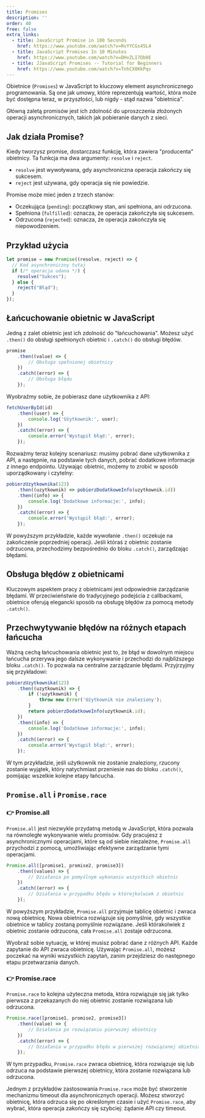 ```yaml
---
title: Promises
description: ''
order: 40
free: false
extra_links:
  - title: JavaScript Promise in 100 Seconds
    href: https://www.youtube.com/watch?v=RvYYCGs45L4
  - title: JavaScript Promises In 10 Minutes
    href: https://www.youtube.com/watch?v=DHvZLI7Db8E
  - title: JJavaScript Promises -- Tutorial for Beginners
    href: https://www.youtube.com/watch?v=TnhCX0KkPqs
---
```


Obietnice (`Promises`) w JavaScript to kluczowy element asynchronicznego programowania. Są one jak umowy, które reprezentują wartość, która może być dostępna teraz, w przyszłości, lub nigdy - stąd nazwa "obietnica".

Główną zaletą promisów jest ich zdolność do uproszczenia złożonych operacji asynchronicznych, takich jak pobieranie danych z sieci.

## Jak działa Promise?

Kiedy tworzysz promise, dostarczasz funkcję, która zawiera "producenta" obietnicy. Ta funkcja ma dwa argumenty: `resolve` i `reject`.

- `resolve` jest wywoływana, gdy asynchroniczna operacja zakończy się sukcesem.
- `reject` jest używana, gdy operacja się nie powiedzie.

Promise może mieć jeden z trzech stanów:

- Oczekująca (`pending`): początkowy stan, ani spełniona, ani odrzucona.
- Spełniona (`fulfilled`): oznacza, że operacja zakończyła się sukcesem.
- Odrzucona (`rejected`): oznacza, że operacja zakończyła się niepowodzeniem.

## Przykład użycia

```javascript
let promise = new Promise((resolve, reject) => {
  // Kod asynchroniczny tutaj
  if (/* operacja udana */) {
    resolve("Sukces");
  } else {
    reject("Błąd");
  }
});
```

## Łańcuchowanie obietnic w JavaScript

Jedną z zalet obietnic jest ich zdolność do "łańcuchowania". Możesz użyć `.then()` do obsługi spełnionych obietnic i `.catch()` do obsługi błędów.

```javascript
promise
	.then((value) => {
		// Obsługa spełnionej obietnicy
	})
	.catch((error) => {
		// Obsługa błędu
	});
```

Wyobraźmy sobie, że pobierasz dane użytkownika z API:

```javascript
fetchUserById(id)
	.then((user) => {
		console.log('Użytkownik:', user);
	})
	.catch((error) => {
		console.error('Wystąpił błąd:', error);
	});
```

Rozważmy teraz kolejny scenariusz: musimy pobrać dane użytkownika z API, a następnie, na podstawie tych danych, pobrać dodatkowe informacje z innego endpointu. Używając obietnic, możemy to zrobić w sposób uporządkowany i czytelny:

```javascript
pobierzUzytkownika(123)
	.then((uzytkownik) => pobierzDodatkoweInfo(uzytkownik.id))
	.then((info) => {
		console.log('Dodatkowe informacje:', info);
	})
	.catch((error) => {
		console.error('Wystąpił błąd:', error);
	});
```

W powyższym przykładzie, każde wywołanie `.then()` oczekuje na zakończenie poprzedniej operacji. Jeśli któraś z obietnic zostanie odrzucona, przechodzimy bezpośrednio do bloku `.catch()`, zarządzając błędami.

## Obsługa błędów z obietnicami

Kluczowym aspektem pracy z obietnicami jest odpowiednie zarządzanie błędami. W przeciwieństwie do tradycyjnego podejścia z callbackami, obietnice oferują elegancki sposób na obsługę błędów za pomocą metody `.catch()`.

## Przechwytywanie błędów na różnych etapach łańcucha

Ważną cechą łańcuchowania obietnic jest to, że błąd w dowolnym miejscu łańcucha przerywa jego dalsze wykonywanie i przechodzi do najbliższego bloku `.catch()`. To pozwala na centralne zarządzanie błędami. Przyjrzyjmy się przykładowi:

```javascript
pobierzUzytkownika(123)
	.then((uzytkownik) => {
		if (!uzytkownik) {
			throw new Error('Użytkownik nie znaleziony');
		}
		return pobierzDodatkoweInfo(uzytkownik.id);
	})
	.then((info) => {
		console.log('Dodatkowe informacje:', info);
	})
	.catch((error) => {
		console.error('Wystąpił błąd:', error);
	});
```

W tym przykładzie, jeśli użytkownik nie zostanie znaleziony, rzucony zostanie wyjątek, który natychmiast przeniesie nas do bloku `.catch()`, pomijając wszelkie kolejne etapy łańcucha.

## `Promise.all` i `Promise.race`

### 👉 Promise.all

`Promise.all` jest niezwykle przydatną metodą w JavaScript, która pozwala na równoległe wykonywanie wielu promisów. Gdy pracujesz z asynchronicznymi operacjami, które są od siebie niezależne, `Promise.all` przychodzi z pomocą, umożliwiając efektywne zarządzanie tymi operacjami.

```javascript
Promise.all([promise1, promise2, promise3])
	.then((values) => {
		// Działania po pomyślnym wykonaniu wszystkich obietnic
	})
	.catch((error) => {
		// Działania w przypadku błędu w którejkolwiek z obietnic
	});
```

W powyższym przykładzie, `Promise.all` przyjmuje tablicę obietnic i zwraca nową obietnicę. Nowa obietnica rozwiązuje się pomyślnie, gdy wszystkie obietnice w tablicy zostaną pomyślnie rozwiązane. Jeśli którakolwiek z obietnic zostanie odrzucona, cała `Promise.all` zostaje odrzucona.

Wyobraź sobie sytuację, w której musisz pobrać dane z różnych API. Każde zapytanie do API zwraca obietnicę. Używając `Promise.all`, możesz poczekać na wyniki wszystkich zapytań, zanim przejdziesz do następnego etapu przetwarzania danych.

### 👉 Promise.race

`Promise.race` to kolejna użyteczna metoda, która rozwiązuje się jak tylko pierwsza z przekazanych do niej obietnic zostanie rozwiązana lub odrzucona.

```javascript
Promise.race([promise1, promise2, promise3])
	.then((value) => {
		// Działania po rozwiązaniu pierwszej obietnicy
	})
	.catch((error) => {
		// Działania w przypadku błędu w pierwszej rozwiązanej obietnicy
	});
```

W tym przypadku, `Promise.race` zwraca obietnicę, która rozwiązuje się lub odrzuca na podstawie pierwszej obietnicy, która zostanie rozwiązana lub odrzucona.

Jednym z przykładów zastosowania `Promise.race` może być stworzenie mechanizmu timeout dla asynchronicznych operacji. Możesz stworzyć obietnicę, która odrzuca się po określonym czasie i użyć `Promise.race`, aby wybrać, która operacja zakończy się szybciej: żądanie API czy timeout.
